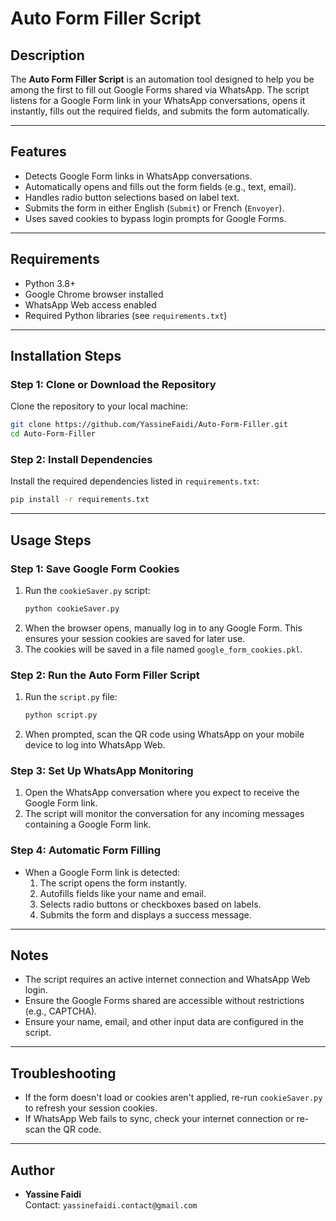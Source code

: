 # Auto Form Filler Script

## Description
The **Auto Form Filler Script** is an automation tool designed to help you be among the first to fill out Google Forms shared via WhatsApp. The script listens for a Google Form link in your WhatsApp conversations, opens it instantly, fills out the required fields, and submits the form automatically.

---

## Features
- Detects Google Form links in WhatsApp conversations.
- Automatically opens and fills out the form fields (e.g., text, email).
- Handles radio button selections based on label text.
- Submits the form in either English (`Submit`) or French (`Envoyer`).
- Uses saved cookies to bypass login prompts for Google Forms.

---

## Requirements
- Python 3.8+
- Google Chrome browser installed
- WhatsApp Web access enabled
- Required Python libraries (see `requirements.txt`)

---

## Installation Steps

### Step 1: Clone or Download the Repository
Clone the repository to your local machine:
```bash
git clone https://github.com/YassineFaidi/Auto-Form-Filler.git
cd Auto-Form-Filler
```

### Step 2: Install Dependencies
Install the required dependencies listed in `requirements.txt`:
```bash
pip install -r requirements.txt
```

---

## Usage Steps

### Step 1: Save Google Form Cookies
1. Run the `cookieSaver.py` script:
   ```bash
   python cookieSaver.py
   ```
2. When the browser opens, manually log in to any Google Form. This ensures your session cookies are saved for later use.
3. The cookies will be saved in a file named `google_form_cookies.pkl`.

### Step 2: Run the Auto Form Filler Script
1. Run the `script.py` file:
   ```bash
   python script.py
   ```
2. When prompted, scan the QR code using WhatsApp on your mobile device to log into WhatsApp Web.

### Step 3: Set Up WhatsApp Monitoring
1. Open the WhatsApp conversation where you expect to receive the Google Form link.
2. The script will monitor the conversation for any incoming messages containing a Google Form link.

### Step 4: Automatic Form Filling
- When a Google Form link is detected:
  1. The script opens the form instantly.
  2. Autofills fields like your name and email.
  3. Selects radio buttons or checkboxes based on labels.
  4. Submits the form and displays a success message.

---

## Notes
- The script requires an active internet connection and WhatsApp Web login.
- Ensure the Google Forms shared are accessible without restrictions (e.g., CAPTCHA).
- Ensure your name, email, and other input data are configured in the script.

---

## Troubleshooting
- If the form doesn't load or cookies aren't applied, re-run `cookieSaver.py` to refresh your session cookies.
- If WhatsApp Web fails to sync, check your internet connection or re-scan the QR code.

---

## Author
- **Yassine Faidi**  
  Contact: `yassinefaidi.contact@gmail.com`